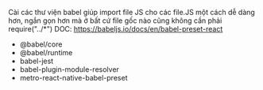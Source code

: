 Cài các thư viện babel giúp import file JS cho các file.JS một cách dễ dàng hơn, ngắn gọn hơn mà ở bất cứ file gốc nào cũng không cần phải require("../*")
DOC: https://babeljs.io/docs/en/babel-preset-react
+ @babel/core
+ @babel/runtime
+ babel-jest
+ babel-plugin-module-resolver
+ metro-react-native-babel-preset